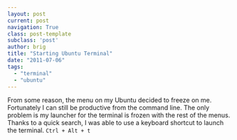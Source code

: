 ```yaml
---
layout: post
current: post
navigation: True
class: post-template
subclass: 'post'
author: brig
title: "Starting Ubuntu Terminal"
date: "2011-07-06"
tags: 
  - "terminal"
  - "ubuntu"
---
```


From some reason, the menu on my Ubuntu decided to freeze on me. Fortunately I can still be productive from the command line. The only problem is my launcher for the terminal is frozen with the rest of the menus. Thanks to a quick search, I was able to use a keyboard shortcut to launch the terminal. `Ctrl + Alt + t`
